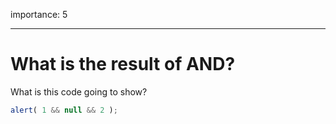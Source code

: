 importance: 5

---

# What is the result of AND?

What is this code going to show?

```js
alert( 1 && null && 2 );
```


